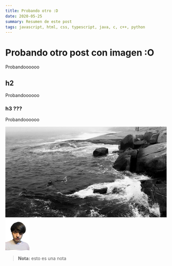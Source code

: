 ```yaml
---
title: Probando otro :D
date: 2020-05-25
summary: Resumen de este post
tags: javascript, html, css, typescript, java, c, c++, python
---
```


# Probando otro post con imagen :O
Probandoooooo
## h2
Probandoooooo
### h3 ???
Probandoooooo

![una imagen de prueba](../blog-imgs-test/index.jpg)
![otra imagen de prueba](../blog-imgs-test/test.png)

> **Nota:** esto es una nota